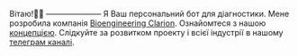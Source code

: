 Вітаю!🤖🔬
———————
Я Ваш персональний бот для діагностики.
Мене розробила компанія [Bioengineering Clarion](https://bioengineering-clarion.com/).
Ознайомтеся з нашою [концепцією](https://medium.com/@bioengineering.clarion/%D0%B3%D0%BE%D1%80%D0%BD-235420c0408a).
Слідкуйте за розвитком проекту і всієї індустрії в нашому [телеграм каналі](https://t.me/bioengineering_clarion_channel).
